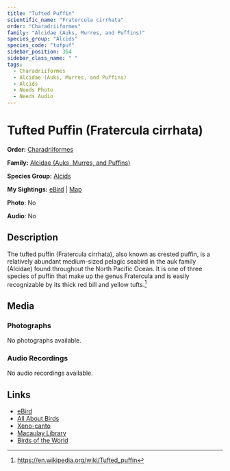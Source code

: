 ```yaml
---
title: "Tufted Puffin"
scientific_name: "Fratercula cirrhata"
order: "Charadriiformes"
family: "Alcidae (Auks, Murres, and Puffins)"
species_group: "Alcids"
species_code: "tufpuf"
sidebar_position: 364
sidebar_class_name: " "
tags: 
  - Charadriiformes
  - Alcidae (Auks, Murres, and Puffins)
  - Alcids
  - Needs Photo
  - Needs Audio
---
```


# Tufted Puffin (Fratercula cirrhata)

**Order:** [Charadriiformes](/tags/charadriiformes)

**Family:** [Alcidae (Auks, Murres, and Puffins)](/tags/alcidae-auks-murres-and-puffins)

**Species Group:** [Alcids](/tags/alcids)

**My Sightings:** [eBird](https://ebird.org/lifelist?r=world&time=life&spp=tufpuf) | [Map](/map?species_code=tufpuf)

**Photo**: No 

**Audio**: No

## Description
The tufted puffin (Fratercula cirrhata), also known as crested puffin, is a relatively abundant medium-sized pelagic seabird in the auk family (Alcidae) found throughout the North Pacific Ocean.
It is one of three species of puffin that make up the genus Fratercula and is easily recognizable by its thick red bill and yellow tufts.[^1]

[^1]: https://en.wikipedia.org/wiki/Tufted_puffin

## Media
### Photographs
No photographs available.

### Audio Recordings
No audio recordings available.

## Links
* [eBird](https://ebird.org/species/tufpuf) 
* [All About Birds](https://www.allaboutbirds.org/guide/tufpuf) 
* [Xeno-canto](https://www.xeno-canto.org/species/fratercula-cirrhata) 
* [Macaulay Library](https://search.macaulaylibrary.org/catalog?taxonCode=tufpuf&sort=rating_rank_desc)
* [Birds of the World](https://birdsoftheworld.org/bow/species/tufpuf)
